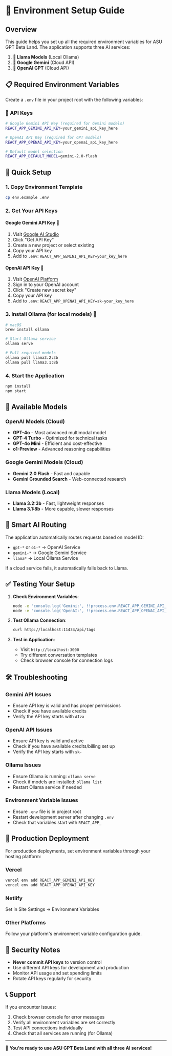 # 🔧 Environment Setup Guide

## Overview
This guide helps you set up all the required environment variables for ASU GPT Beta Land. The application supports three AI services:

1. **🦙 Llama Models** (Local Ollama)
2. **🧠 Google Gemini** (Cloud API)
3. **🤖 OpenAI GPT** (Cloud API)

## 📋 Required Environment Variables

Create a `.env` file in your project root with the following variables:

### 🔑 API Keys

```bash
# Google Gemini API Key (required for Gemini models)
REACT_APP_GEMINI_API_KEY=your_gemini_api_key_here

# OpenAI API Key (required for GPT models)
REACT_APP_OPENAI_API_KEY=your_openai_api_key_here

# Default model selection
REACT_APP_DEFAULT_MODEL=gemini-2.0-flash
```

## 🚀 Quick Setup

### 1. Copy Environment Template
```bash
cp env.example .env
```

### 2. Get Your API Keys

#### **Google Gemini API Key** 🧠
1. Visit [Google AI Studio](https://aistudio.google.com/)
2. Click "Get API Key"
3. Create a new project or select existing
4. Copy your API key
5. Add to `.env`: `REACT_APP_GEMINI_API_KEY=your_key_here`

#### **OpenAI API Key** 🤖
1. Visit [OpenAI Platform](https://platform.openai.com/api-keys)
2. Sign in to your OpenAI account
3. Click "Create new secret key"
4. Copy your API key
5. Add to `.env`: `REACT_APP_OPENAI_API_KEY=sk-your_key_here`

### 3. Install Ollama (for local models) 🦙
```bash
# macOS
brew install ollama

# Start Ollama service
ollama serve

# Pull required models
ollama pull llama3.2:3b
ollama pull llama3.1:8b
```

### 4. Start the Application
```bash
npm install
npm start
```

## 🤖 Available Models

### **OpenAI Models** (Cloud)
- **GPT-4o** - Most advanced multimodal model
- **GPT-4 Turbo** - Optimized for technical tasks
- **GPT-4o Mini** - Efficient and cost-effective
- **o1-Preview** - Advanced reasoning capabilities

### **Google Gemini Models** (Cloud)
- **Gemini 2.0 Flash** - Fast and capable
- **Gemini Grounded Search** - Web-connected research

### **Llama Models** (Local)
- **Llama 3.2:3b** - Fast, lightweight responses
- **Llama 3.1:8b** - More capable, slower responses

## 🔄 Smart AI Routing

The application automatically routes requests based on model ID:
- `gpt-*` or `o1-*` → OpenAI Service
- `gemini-*` → Google Gemini Service  
- `llama*` → Local Ollama Service

If a cloud service fails, it automatically falls back to Llama.

## ✅ Testing Your Setup

1. **Check Environment Variables**:
   ```bash
   node -e "console.log('Gemini:', !!process.env.REACT_APP_GEMINI_API_KEY)"
   node -e "console.log('OpenAI:', !!process.env.REACT_APP_OPENAI_API_KEY)"
   ```

2. **Test Ollama Connection**:
   ```bash
   curl http://localhost:11434/api/tags
   ```

3. **Test in Application**:
   - Visit `http://localhost:3000`
   - Try different conversation templates
   - Check browser console for connection logs

## 🛠️ Troubleshooting

### **Gemini API Issues**
- Ensure API key is valid and has proper permissions
- Check if you have available credits
- Verify the API key starts with `AIza`

### **OpenAI API Issues**
- Ensure API key is valid and active
- Check if you have available credits/billing set up
- Verify the API key starts with `sk-`

### **Ollama Issues**
- Ensure Ollama is running: `ollama serve`
- Check if models are installed: `ollama list`
- Restart Ollama service if needed

### **Environment Variable Issues**
- Ensure `.env` file is in project root
- Restart development server after changing `.env`
- Check that variables start with `REACT_APP_`

## 🎯 Production Deployment

For production deployments, set environment variables through your hosting platform:

### **Vercel**
```bash
vercel env add REACT_APP_GEMINI_API_KEY
vercel env add REACT_APP_OPENAI_API_KEY
```

### **Netlify**
Set in Site Settings → Environment Variables

### **Other Platforms**
Follow your platform's environment variable configuration guide.

## 🚨 Security Notes

- **Never commit API keys** to version control
- Use different API keys for development and production
- Monitor API usage and set spending limits
- Rotate API keys regularly for security

## 📞 Support

If you encounter issues:
1. Check browser console for error messages
2. Verify all environment variables are set correctly  
3. Test API connections individually
4. Check that all services are running (for Ollama)

---

🎉 **You're ready to use ASU GPT Beta Land with all three AI services!** 